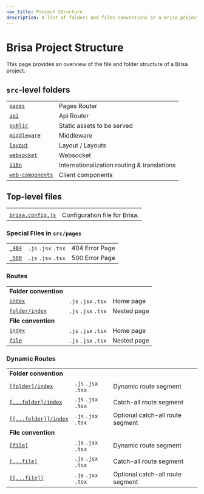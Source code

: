 ```yaml
---
nav_title: Project Structure
description: A list of folders and files conventions in a Brisa project
---
```


# Brisa Project Structure

This page provides an overview of the file and folder structure of a Brisa project.

## `src`-level folders

|                                                                                  |                                             |
| -------------------------------------------------------------------------------- | ------------------------------------------- |
| [`pages`](/building-your-application/routing/pages-and-layouts)                  | Pages Router                                |
| [`api`](/building-your-application/routing/api-routes)                           | Api Router                                  |
| [`public`](/building-your-application/routing/static-assets)                     | Static assets to be served                  |
| [`middleware`](/building-your-application/routing/middleware)                    | Middleware                                  |
| [`layout`](/building-your-application/routing/pages-and-layouts#layout)          | Layout / Layouts                            |
| [`websocket`](/building-your-application/routing/websockets)                     | Websocket                                   |
| [`i18n`](/building-your-application/routing/internationalization)                | Internationalization routing & translations |
| [`web-components`](/building-your-application/components-details/web-components) | Client components                           |

## Top-level files

|                                                                             |                               |
| --------------------------------------------------------------------------- | ----------------------------- |
|                                                                             |                               |
| [`brisa.config.js`](/building-your-application/configuring/brisa-config-js) | Configuration file for Brisa. |

### Special Files in `src/pages`

|                                                                    |                     |                |
| ------------------------------------------------------------------ | ------------------- | -------------- |
| [`_404`](/building-your-application/routing/custom-error#404-page) | `.js` `.jsx` `.tsx` | 404 Error Page |
| [`_500`](/building-your-application/routing/custom-error#500-page) | `.js` `.jsx` `.tsx` | 500 Error Page |

### Routes

|                                                                                     |                     |             |
| ----------------------------------------------------------------------------------- | ------------------- | ----------- |
| **Folder convention**                                                               |                     |             |
| [`index`](/building-your-application/routing/pages-and-layouts#index-routes)        | `.js` `.jsx` `.tsx` | Home page   |
| [`folder/index`](/building-your-application/routing/pages-and-layouts#index-routes) | `.js` `.jsx` `.tsx` | Nested page |
| **File convention**                                                                 |                     |             |
| [`index`](/building-your-application/routing/pages-and-layouts#index-routes)        | `.js` `.jsx` `.tsx` | Home page   |
| [`file`](/building-your-application/routing/pages-and-layouts)                      | `.js` `.jsx` `.tsx` | Nested page |

### Dynamic Routes

|                                                                                                        |                     |                                  |
| ------------------------------------------------------------------------------------------------------ | ------------------- | -------------------------------- |
| **Folder convention**                                                                                  |                     |                                  |
| [`[folder]/index`](/building-your-application/routing/dynamic-routes)                                  | `.js` `.jsx` `.tsx` | Dynamic route segment            |
| [`[...folder]/index`](/building-your-application/routing/dynamic-routes#catch-all-segments)            | `.js` `.jsx` `.tsx` | Catch-all route segment          |
| [`[[...folder]]/index`](/building-your-application/routing/dynamic-routes#optional-catch-all-segments) | `.js` `.jsx` `.tsx` | Optional catch-all route segment |
| **File convention**                                                                                    |                     |                                  |
| [`[file]`](/building-your-application/routing/dynamic-routes)                                          | `.js` `.jsx` `.tsx` | Dynamic route segment            |
| [`[...file]`](/building-your-application/routing/dynamic-routes#catch-all-segments)                    | `.js` `.jsx` `.tsx` | Catch-all route segment          |
| [`[[...file]]`](/building-your-application/routing/dynamic-routes#optional-catch-all-segments)         | `.js` `.jsx` `.tsx` | Optional catch-all route segment |
